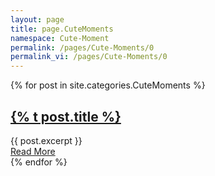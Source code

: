 ```yaml
---
layout: page
title: page.CuteMoments
namespace: Cute-Moment
permalink: /pages/Cute-Moments/0
permalink_vi: /pages/Cute-Moments/0
---
```

<div class="posts">
  {% for post in site.categories.CuteMoments %}
    <article class="post">
      <h1><a href="{{ site.baseurl }}{{ post.url }}">{% t post.title %}</a></h1>
      <div class="entry">
        {{ post.excerpt }}
      </div>
      <a href="{{ site.baseurl }}{{ post.url }}" class="read-more">Read More</a>
    </article>
  {% endfor %}
</div>
